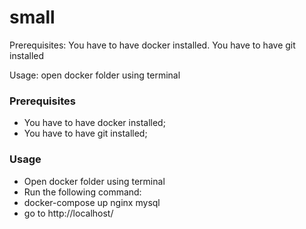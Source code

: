 # small
Prerequisites:
You have to have docker installed.
You have to have git installed

Usage:
open docker folder using terminal
### Prerequisites

- You have to have docker installed;
- You have to have git installed;


### Usage
- Open docker folder using terminal
- Run the following command:
- docker-compose up nginx mysql
- go to http://localhost/
